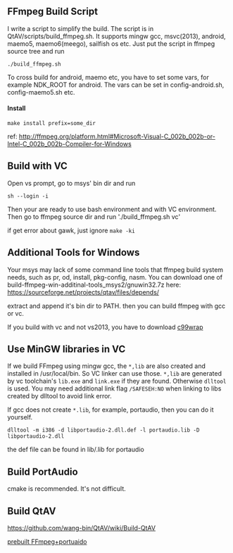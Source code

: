 ## FFmpeg Build Script

I write a script to simplify the build. The script is in QtAV/scripts/build_ffmpeg.sh. It supports mingw gcc, msvc(2013), android, maemo5, maemo6(meego), sailfish os etc. Just put the script in ffmpeg source tree and run

    ./build_ffmpeg.sh

To cross build for android, maemo etc, you have to set some vars, for example NDK_ROOT for android. The vars can be set in config-android.sh, config-maemo5.sh etc.

#### Install

    make install prefix=some_dir

ref: http://ffmpeg.org/platform.html#Microsoft-Visual-C_002b_002b-or-Intel-C_002b_002b-Compiler-for-Windows

## Build with VC

Open vs prompt, go to msys' bin dir and run

    sh --login -i

Then your are ready to use bash environment and with VC environment. Then go to ffmpeg source dir and run './build_ffmpeg.sh vc'

if get error about gawk, just ignore `make -ki`

## Additional Tools for Windows

Your msys may lack of some command line tools that ffmpeg build system needs, such as pr, od, install, pkg-config, nasm. You can download one of build-ffmpeg-win-additinal-tools_msys2/gnuwin32.7z here: https://sourceforge.net/projects/qtav/files/depends/

extract and append it's bin dir to PATH. then you can build ffmpeg with gcc or vc.

If you build with vc and not vs2013, you have to download [c99wrap](https://github.com/libav/c99-to-c89/)


## Use MinGW libraries in VC

If we build FFmpeg using mingw gcc, the `*,lib` are also created and installed in /usr/local/bin. So VC linker can use those. `*,lib` are generated by vc toolchain's `lib.exe` and `link.exe` if they are found. Otherwise `dlltool` is used. You may need additional link flag `/SAFESEH:NO` when linking to libs created by dlltool to avoid link error.

If gcc does not create `*.lib`, for example, portaudio, then you can do it yourself.

    dlltool -m i386 -d libportaudio-2.dll.def -l portaudio.lib -D libportaudio-2.dll

the def file can be found in lib/.lib for portaudio

## Build PortAudio

cmake is recommended. It's not difficult.


## Build QtAV

https://github.com/wang-bin/QtAV/wiki/Build-QtAV


[prebuilt FFmpeg+portuaido](https://sourceforge.net/projects/qtav/files/depends)